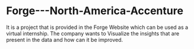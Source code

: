 # Forge---North-America-Accenture
It is a project that is provided in the Forge Website which can be used as a virtual internship. The company wants to Visualize the insights that are present in the data and how can it be improved. 
